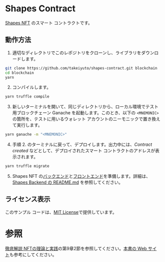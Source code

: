 # Shapes Contract

[Shapes NFT](https://github.com/takeiyuto/shapes) のスマート コントラクトです。

## 動作方法

1. 適切なディレクトリでこのレポジトリをクローンし、ライブラリをダウンロードします。
```bash
git clone https://github.com/takeiyuto/shapes-contract.git blockchain
cd blockchain
yarn
```

2. コンパイルします。
```bash
yarn truffle compile
```

3. 新しいターミナルを開いて、同じディレクトリから、ローカル環境でテスト用ブロックチェーン Ganache を起動します。このとき、以下の `<MNEMONIC>` の箇所を、テストに用いるウォレット アカウントのニーモニックで置き換えて実行します。
```bash
yarn ganache -m "<MNEMONIC>"
```

4. 手順 2. のターミナルに戻って、デプロイします。出力中には、*Contract created* などとして、デプロイされたスマート コントラクトのアドレスが表示されます。
```bash
yarn truffle migrate
```

5. Shapes NFT の[バックエンド](https://github.com/takeiyuto/shapes-backend)と[フロントエンド](https://github.com/takeiyuto/shapes-frontend)を準備します。詳細は、[Shapes Backend の README.md](https://github.com/takeiyuto/shapes-backend/blob/main/README.md) を参照してください。

## ライセンス表示

このサンプル コードは、[MIT License](LICENSE)で提供しています。

# 参照

[徹底解説 NFTの理論と実践](https://www.ohmsha.co.jp/book/9784274230608/)の第9章2節を参照してください。[本書の Web サイト](https://takeiyuto.github.io/nft-book)も参考にしてください。
